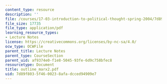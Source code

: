 ```yaml
---
content_type: resource
description: ''
file: /courses/17-03-introduction-to-political-thought-spring-2004/7d89f8035f4600238afadcced94909e7_outline_marx2.pdf
file_size: 17735
file_type: application/pdf
learning_resource_types:
- Lecture Notes
license: https://creativecommons.org/licenses/by-nc-sa/4.0/
ocw_type: OCWFile
parent_title: Lecture Notes
parent_type: CourseSection
parent_uid: af9374e0-f1e8-5045-93fe-6d9c758bfec8
resourcetype: Document
title: outline_marx2.pdf
uid: 7d89f803-5f46-0023-8afa-dcced94909e7
---
```


